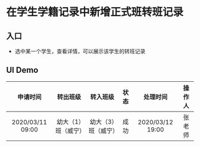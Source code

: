 # 在学生学籍记录中新增正式班转班记录

## 入口
* 选中某一个学生，查看详情，可以展示该学生的转班记录

## UI Demo

| 申请时间 | 转出班级 | 转入班级 | 状态 | 处理时间 | 操作人 |
| :--: | :--: | :--: | :--: | :--: | :--: |
| 2020/03/11 09:00 | 幼大（1）班（威宁） | 幼大（3）班（威宁） | 成功 | 2020/03/12 19:00 | 张老师 |
